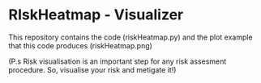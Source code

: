 # RIskHeatmap - Visualizer

This repository contains the code (riskHeatmap.py) and the plot example that this code produces (riskHeatmap.png)

(P.s Risk visualisation is an important step for any risk assesment procedure. So, visualise your risk and metigate it!)
